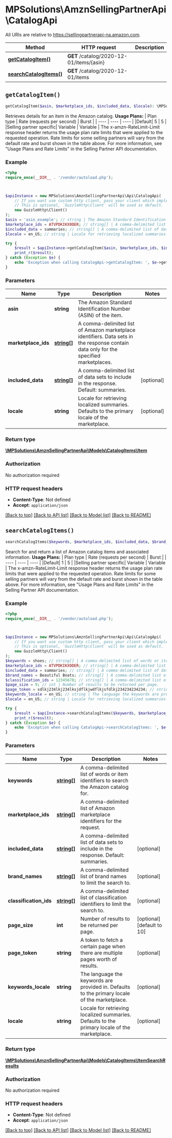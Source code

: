 # MPSolutions\AmznSellingPartnerApi\CatalogApi

All URIs are relative to https://sellingpartnerapi-na.amazon.com.

Method | HTTP request | Description
------------- | ------------- | -------------
[**getCatalogItem()**](CatalogApi.md#getCatalogItem) | **GET** /catalog/2020-12-01/items/{asin} | 
[**searchCatalogItems()**](CatalogApi.md#searchCatalogItems) | **GET** /catalog/2020-12-01/items | 


## `getCatalogItem()`

```php
getCatalogItem($asin, $marketplace_ids, $included_data, $locale): \MPSolutions\AmznSellingPartnerApi\Models\CatalogItems\Item
```



Retrieves details for an item in the Amazon catalog.  **Usage Plans:**  | Plan type | Rate (requests per second) | Burst | | ---- | ---- | ---- | |Default| 5 | 5 | |Selling partner specific| Variable | Variable |  The x-amzn-RateLimit-Limit response header returns the usage plan rate limits that were applied to the requested operation. Rate limits for some selling partners will vary from the default rate and burst shown in the table above. For more information, see \"Usage Plans and Rate Limits\" in the Selling Partner API documentation.

### Example

```php
<?php
require_once(__DIR__ . '/vendor/autoload.php');



$apiInstance = new MPSolutions\AmznSellingPartnerApi\Api\CatalogApi(
    // If you want use custom http client, pass your client which implements `GuzzleHttp\ClientInterface`.
    // This is optional, `GuzzleHttp\Client` will be used as default.
    new GuzzleHttp\Client()
);
$asin = 'asin_example'; // string | The Amazon Standard Identification Number (ASIN) of the item.
$marketplace_ids = ATVPDKIKX0DER; // string[] | A comma-delimited list of Amazon marketplace identifiers. Data sets in the response contain data only for the specified marketplaces.
$included_data = summaries; // string[] | A comma-delimited list of data sets to include in the response. Default: summaries.
$locale = en_US; // string | Locale for retrieving localized summaries. Defaults to the primary locale of the marketplace.

try {
    $result = $apiInstance->getCatalogItem($asin, $marketplace_ids, $included_data, $locale);
    print_r($result);
} catch (Exception $e) {
    echo 'Exception when calling CatalogApi->getCatalogItem: ', $e->getMessage(), PHP_EOL;
}
```

### Parameters

Name | Type | Description  | Notes
------------- | ------------- | ------------- | -------------
 **asin** | **string**| The Amazon Standard Identification Number (ASIN) of the item. |
 **marketplace_ids** | [**string[]**](../Model/string.md)| A comma-delimited list of Amazon marketplace identifiers. Data sets in the response contain data only for the specified marketplaces. |
 **included_data** | [**string[]**](../Model/string.md)| A comma-delimited list of data sets to include in the response. Default: summaries. | [optional]
 **locale** | **string**| Locale for retrieving localized summaries. Defaults to the primary locale of the marketplace. | [optional]

### Return type

[**\MPSolutions\AmznSellingPartnerApi\Models\CatalogItems\Item**](../Model/Item.md)

### Authorization

No authorization required

### HTTP request headers

- **Content-Type**: Not defined
- **Accept**: `application/json`

[[Back to top]](#) [[Back to API list]](../../README.md#endpoints)
[[Back to Model list]](../../README.md#models)
[[Back to README]](../../README.md)

## `searchCatalogItems()`

```php
searchCatalogItems($keywords, $marketplace_ids, $included_data, $brand_names, $classification_ids, $page_size, $page_token, $keywords_locale, $locale): \MPSolutions\AmznSellingPartnerApi\Models\CatalogItems\ItemSearchResults
```



Search for and return a list of Amazon catalog items and associated information.  **Usage Plans:**  | Plan type | Rate (requests per second) | Burst | | ---- | ---- | ---- | |Default| 1 | 5 | |Selling partner specific| Variable | Variable |  The x-amzn-RateLimit-Limit response header returns the usage plan rate limits that were applied to the requested operation. Rate limits for some selling partners will vary from the default rate and burst shown in the table above. For more information, see \"Usage Plans and Rate Limits\" in the Selling Partner API documentation.

### Example

```php
<?php
require_once(__DIR__ . '/vendor/autoload.php');



$apiInstance = new MPSolutions\AmznSellingPartnerApi\Api\CatalogApi(
    // If you want use custom http client, pass your client which implements `GuzzleHttp\ClientInterface`.
    // This is optional, `GuzzleHttp\Client` will be used as default.
    new GuzzleHttp\Client()
);
$keywords = shoes; // string[] | A comma-delimited list of words or item identifiers to search the Amazon catalog for.
$marketplace_ids = ATVPDKIKX0DER; // string[] | A comma-delimited list of Amazon marketplace identifiers for the request.
$included_data = summaries; // string[] | A comma-delimited list of data sets to include in the response. Default: summaries.
$brand_names = Beautiful Boats; // string[] | A comma-delimited list of brand names to limit the search to.
$classification_ids = 12345678; // string[] | A comma-delimited list of classification identifiers to limit the search to.
$page_size = 9; // int | Number of results to be returned per page.
$page_token = sdlkj234lkj234lksjdflkjwdflkjsfdlkj234234234234; // string | A token to fetch a certain page when there are multiple pages worth of results.
$keywords_locale = en_US; // string | The language the keywords are provided in. Defaults to the primary locale of the marketplace.
$locale = en_US; // string | Locale for retrieving localized summaries. Defaults to the primary locale of the marketplace.

try {
    $result = $apiInstance->searchCatalogItems($keywords, $marketplace_ids, $included_data, $brand_names, $classification_ids, $page_size, $page_token, $keywords_locale, $locale);
    print_r($result);
} catch (Exception $e) {
    echo 'Exception when calling CatalogApi->searchCatalogItems: ', $e->getMessage(), PHP_EOL;
}
```

### Parameters

Name | Type | Description  | Notes
------------- | ------------- | ------------- | -------------
 **keywords** | [**string[]**](../Model/string.md)| A comma-delimited list of words or item identifiers to search the Amazon catalog for. |
 **marketplace_ids** | [**string[]**](../Model/string.md)| A comma-delimited list of Amazon marketplace identifiers for the request. |
 **included_data** | [**string[]**](../Model/string.md)| A comma-delimited list of data sets to include in the response. Default: summaries. | [optional]
 **brand_names** | [**string[]**](../Model/string.md)| A comma-delimited list of brand names to limit the search to. | [optional]
 **classification_ids** | [**string[]**](../Model/string.md)| A comma-delimited list of classification identifiers to limit the search to. | [optional]
 **page_size** | **int**| Number of results to be returned per page. | [optional] [default to 10]
 **page_token** | **string**| A token to fetch a certain page when there are multiple pages worth of results. | [optional]
 **keywords_locale** | **string**| The language the keywords are provided in. Defaults to the primary locale of the marketplace. | [optional]
 **locale** | **string**| Locale for retrieving localized summaries. Defaults to the primary locale of the marketplace. | [optional]

### Return type

[**\MPSolutions\AmznSellingPartnerApi\Models\CatalogItems\ItemSearchResults**](../Model/ItemSearchResults.md)

### Authorization

No authorization required

### HTTP request headers

- **Content-Type**: Not defined
- **Accept**: `application/json`

[[Back to top]](#) [[Back to API list]](../../README.md#endpoints)
[[Back to Model list]](../../README.md#models)
[[Back to README]](../../README.md)
